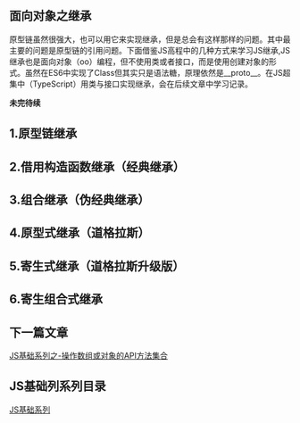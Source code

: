 ## 面向对象之继承

原型链虽然很强大，也可以用它来实现继承，但是总会有这样那样的问题。其中最主要的问题是原型链的引用问题。下面借鉴JS高程中的几种方式来学习JS继承,JS继承也是面向对象（oo）编程，但不使用类或者接口，而是使用创建对象的形式。虽然在ES6中实现了Class但其实只是语法糖，原理依然是__proto__。在JS超集中（TypeScript）用类与接口实现继承，会在后续文章中学习记录。

**未完待续**

## 1.原型链继承

## 2.借用构造函数继承（经典继承）

## 3.组合继承（伪经典继承）

## 4.原型式继承（道格拉斯）

## 5.寄生式继承（道格拉斯升级版）

## 6.寄生组合式继承

## 下一篇文章
<a href='https://github.com/MarsPen/-notes-summary/blob/master/javascript/api.md'>JS基础系列之-操作数组或对象的API方法集合</a>

## JS基础列系列目录
<a href='https://github.com/MarsPen/-notes-summary/blob/master/javascript/'>JS基础系列</a>






